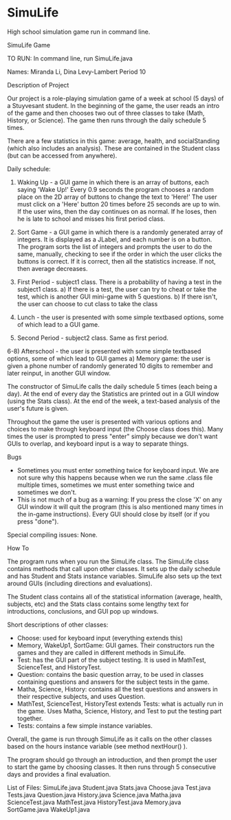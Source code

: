 SimuLife
========

High school simulation game run in command line.

SimuLife Game

TO RUN: In command line, run SimuLife.java



Names: Miranda Li, Dina Levy-Lambert
Period 10

Description of Project

Our project is a role-playing simulation game of a week at school (5 days) of a Stuyvesant student.  In the beginning of the game, the user reads an intro of the game and then chooses two out of three classes to take (Math, History, or Science).  The game then runs through the daily schedule 5 times.

There are a few statistics in this game: average, health, and socialStanding (which also includes an analysis).  These are contained in the Student class (but can be accessed from anywhere).

Daily schedule:
1) Waking Up - a GUI game in which there is an array of buttons, each saying 'Wake Up!'  Every 0.9 seconds the program chooses a random place on the 2D array of buttons to change the text to 'Here!'  The user must click on a 'Here' button 20 times before 25 seconds are up to win.  If the user wins, then the day continues on as normal.  If he loses, then he is late to school and misses his first period class.

2) Sort Game - a GUI game in which there is a randomly generated array of integers.  It is displayed as a JLabel, and each number is on a button.  The program sorts the list of integers and prompts the user to do the same, manually, checking to see if the order in which the user clicks the buttons is correct.  If it is correct, then all the statistics increase.  If not, then average decreases.

3) First Period - subject1 class.  There is a probability of having a test in the subject1 class.
a) If there is a test, the user can try to cheat or take the test, which is another GUI mini-game with 5 questions.
b) If there isn't, the user can choose to cut class to take the class

4) Lunch - the user is presented with some simple textbased options, some of which lead to a GUI game.

5) Second Period - subject2 class.  Same as first period.

6-8) Afterschool - the user is presented with some simple textbased options, some of which lead to GUI games
a) Memory game: the user is given a phone number of randomly generated 10 digits to remember and later reinput, in another GUI window.



The constructor of SimuLife calls the daily schedule 5 times (each being a day).  At the end of every day the Statistics are printed out in a GUI window (using the Stats class).  At the end of the week, a text-based analysis of the user's future is given.

Throughout the game the user is presented with various options and choices to make through keyboard input (the Choose class does this).  Many times the user is prompted to press "enter" simply because we don't want GUIs to overlap, and keyboard input is a way to separate things.



Bugs
- Sometimes you must enter something twice for keyboard input.  We are not sure why this happens because when we run the same .class file multiple times, sometimes we must enter something twice and sometimes we don't.
- This is not much of a bug as a warning: If you press the close 'X' on any GUI window it will quit the program (this is also mentioned many times in the in-game instructions).  Every GUI should close by itself (or if you press "done").


Special compiling issues: None.



How To

The program runs when you run the SimuLife class.  The SimuLife class contains methods that call upon other classes.  It sets up the daily schedule and has Student and Stats instance variables.  SimuLife also sets up the text around GUIs (including directions and evaluations).

The Student class contains all of the statistical information (average, health, subjects, etc) and the Stats class contains some lengthy text for introductions, conclusions, and GUI pop up windows.

Short descriptions of other classes:
- Choose: used for keyboard input (everything extends this)
- Memory, WakeUp1, SortGame: GUI games.  Their constructors run the games and they are called in different methods in SimuLife.
- Test: has the GUI part of the subject testing.  It is used in MathTest, ScienceTest, and HistoryTest.
- Question: contains the basic question array, to be used in classes containing questions and answers for the subject tests in the game.
- Matha, Science, History: contains all the test questions and answers in their respective subjects, and uses Question.
- MathTest, ScienceTest, HistoryTest extends Tests: what is actually run in the game.  Uses Matha, Science, History, and Test to put the testing part together.
- Tests: contains a few simple instance variables.


Overall, the game is run through SimuLife as it calls on the other classes based on the hours instance variable (see method nextHour() ).

The program should go through an introduction, and then prompt the user to start the game by choosing classes.  It then runs through 5 consecutive days and provides a final evaluation.



List of Files:
SimuLife.java
Student.java
Stats.java
Choose.java
Test.java
Tests.java
Question.java
History.java
Science.java
Matha.java
ScienceTest.java
MathTest.java
HistoryTest.java
Memory.java
SortGame.java
WakeUp1.java
